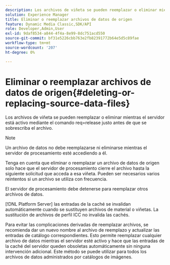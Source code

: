 ```yaml
---
description: Los archivos de viñeta se pueden reemplazar o eliminar mientras el servidor está activo mediante el comando req=release justo antes de que se sobrescriba el archivo.
solution: Experience Manager
title: Eliminar o reemplazar archivos de datos de origen
feature: Dynamic Media Classic,SDK/API
role: Developer,Admin,User
exl-id: 9daf8534-a844-4f4a-8e99-8dc751acd550
source-git-commit: bf31e5226cbb763e2fb82391772b64e5d5c89fae
workflow-type: tm+mt
source-wordcount: '207'
ht-degree: 0%

---
```


# Eliminar o reemplazar archivos de datos de origen{#deleting-or-replacing-source-data-files}

Los archivos de viñeta se pueden reemplazar o eliminar mientras el servidor está activo mediante el comando req=release justo antes de que se sobrescriba el archivo.

>[!NOTE]
>
>Un archivo de datos no debe reemplazarse ni eliminarse mientras el servidor de procesamiento esté accediendo a él.

Tenga en cuenta que eliminar o reemplazar un archivo de datos de origen solo hace que el servidor de procesamiento cierre el archivo hasta la siguiente solicitud que acceda a esa viñeta. Pueden ser necesarios varios reintentos si un archivo se utiliza con frecuencia.

El servidor de procesamiento debe detenerse para reemplazar otros archivos de datos.

[!DNL Platform Server] las entradas de la caché se invalidan automáticamente cuando se sustituyen archivos de material o viñetas. La sustitución de archivos de perfil ICC no invalida las cachés.

Para evitar las complicaciones derivadas de reemplazar archivos, se recomienda dar un nuevo nombre al archivo de reemplazo y actualizar las entradas de catálogo correspondientes. Esto permite reemplazar cualquier archivo de datos mientras el servidor esté activo y hace que las entradas de la caché del servidor queden obsoletas automáticamente sin ninguna intervención adicional. Este método se puede utilizar para todos los archivos de datos administrados por catálogos de imágenes.
